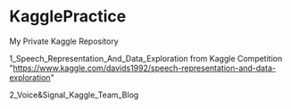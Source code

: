 # KagglePractice
My Private Kaggle Repository

1_Speech_Representation_And_Data_Exploration from Kaggle Competition 
"https://www.kaggle.com/davids1992/speech-representation-and-data-exploration"

2_Voice&Signal_Kaggle_Team_Blog
